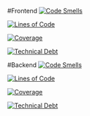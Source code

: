 

#Frontend
[![Code Smells](https://sonarcloud.io/api/project_badges/measure?project=macben888_frontend&metric=code_smells)](https://sonarcloud.io/summary/new_code?id=macben888_frontend)

[![Lines of Code](https://sonarcloud.io/api/project_badges/measure?project=macben888_frontend&metric=ncloc)](https://sonarcloud.io/summary/new_code?id=macben888_frontend)

[![Coverage](https://sonarcloud.io/api/project_badges/measure?project=macben888_frontend&metric=coverage)](https://sonarcloud.io/summary/new_code?id=macben888_frontend)

[![Technical Debt](https://sonarcloud.io/api/project_badges/measure?project=macben888_frontend&metric=sqale_index)](https://sonarcloud.io/summary/new_code?id=macben888_frontend)


#Backend
[![Code Smells](https://sonarcloud.io/api/project_badges/measure?project=macben888_capstone&metric=code_smells)](https://sonarcloud.io/summary/new_code?id=macben888_capstone)

[![Lines of Code](https://sonarcloud.io/api/project_badges/measure?project=macben888_capstone&metric=ncloc)](https://sonarcloud.io/summary/new_code?id=macben888_capstone)

[![Coverage](https://sonarcloud.io/api/project_badges/measure?project=macben888_capstone&metric=coverage)](https://sonarcloud.io/summary/new_code?id=macben888_capstone)

[![Technical Debt](https://sonarcloud.io/api/project_badges/measure?project=macben888_capstone&metric=sqale_index)](https://sonarcloud.io/summary/new_code?id=macben888_capstone)
